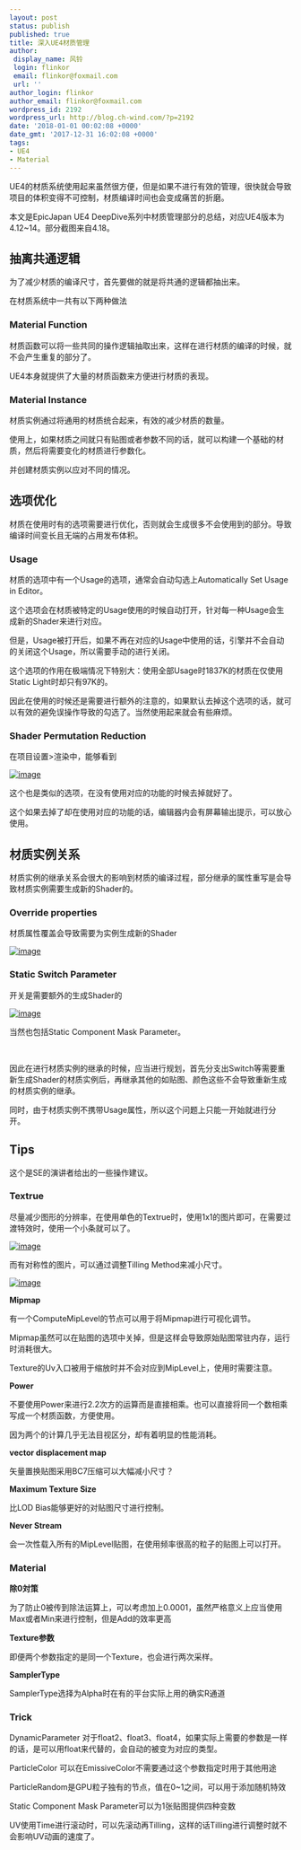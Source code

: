 ```yaml
---
layout: post
status: publish
published: true
title: 深入UE4材质管理
author:
 display_name: 风铃
 login: flinkor
 email: flinkor@foxmail.com
 url: ''
author_login: flinkor
author_email: flinkor@foxmail.com
wordpress_id: 2192
wordpress_url: http://blog.ch-wind.com/?p=2192
date: '2018-01-01 00:02:08 +0000'
date_gmt: '2017-12-31 16:02:08 +0000'
tags:
- UE4
- Material
---
```

UE4的材质系统使用起来虽然很方便，但是如果不进行有效的管理，很快就会导致项目的体积变得不可控制，材质编译时间也会变成痛苦的折磨。


本文是EpicJapan UE4 DeepDive系列中材质管理部分的总结，对应UE4版本为4.12~14。部分截图来自4.18。


## 抽离共通逻辑


为了减少材质的编译尺寸，首先要做的就是将共通的逻辑都抽出来。


在材质系统中一共有以下两种做法


### Material Function


材质函数可以将一些共同的操作逻辑抽取出来，这样在进行材质的编译的时候，就不会产生重复的部分了。


UE4本身就提供了大量的材质函数来方便进行材质的表现。


### Material Instance


材质实例通过将通用的材质统合起来，有效的减少材质的数量。


使用上，如果材质之间就只有贴图或者参数不同的话，就可以构建一个基础的材质，然后将需要变化的材质进行参数化。


并创建材质实例以应对不同的情况。


## 选项优化


材质在使用时有的选项需要进行优化，否则就会生成很多不会使用到的部分。导致编译时间变长且无端的占用发布体积。


### Usage


材质的选项中有一个Usage的选项，通常会自动勾选上Automatically Set Usage in Editor。


这个选项会在材质被特定的Usage使用的时候自动打开，针对每一种Usage会生成新的Shader来进行对应。


但是，Usage被打开后，如果不再在对应的Usage中使用的话，引擎并不会自动的关闭这个Usage，所以需要手动的进行关闭。


这个选项的作用在极端情况下特别大：使用全部Usage时1837K的材质在仅使用Static Light时却只有97K的。


因此在使用的时候还是需要进行额外的注意的，如果默认去掉这个选项的话，就可以有效的避免误操作导致的勾选了。当然使用起来就会有些麻烦。


### Shader Permutation Reduction


在项目设置>渲染中，能够看到


[![image](https://blog.ch-wind.com/wp-content/uploads/2017/12/image_thumb.png "image")](https://blog.ch-wind.com/wp-content/uploads/2017/12/image.png)


这个也是类似的选项，在没有使用对应的功能的时候去掉就好了。


这个如果去掉了却在使用对应的功能的话，编辑器内会有屏幕输出提示，可以放心使用。


## 材质实例关系


材质实例的继承关系会很大的影响到材质的编译过程，部分继承的属性重写是会导致材质实例需要生成新的Shader的。


### Override properties


材质属性覆盖会导致需要为实例生成新的Shader


[![image](https://blog.ch-wind.com/wp-content/uploads/2017/12/image_thumb-1.png "image")](https://blog.ch-wind.com/wp-content/uploads/2017/12/image-1.png)


### Static Switch Parameter


开关是需要额外的生成Shader的


[![image](https://blog.ch-wind.com/wp-content/uploads/2017/12/image_thumb-2.png "image")](https://blog.ch-wind.com/wp-content/uploads/2017/12/image-2.png)


当然也包括Static Component Mask Parameter。


 


因此在进行材质实例的继承的时候，应当进行规划，首先分支出Switch等需要重新生成Shader的材质实例后，再继承其他的如贴图、颜色这些不会导致重新生成的材质实例的继承。


同时，由于材质实例不携带Usage属性，所以这个问题上只能一开始就进行分开。


## Tips


这个是SE的演讲者给出的一些操作建议。


### Textrue


尽量减少图形的分辨率，在使用单色的Textrue时，使用1x1的图片即可，在需要过渡特效时，使用一个小条就可以了。


[![image](https://blog.ch-wind.com/wp-content/uploads/2017/12/image_thumb-3.png "image")](https://blog.ch-wind.com/wp-content/uploads/2017/12/image-3.png)


而有对称性的图片，可以通过调整Tilling Method来减小尺寸。


[![image](https://blog.ch-wind.com/wp-content/uploads/2017/12/image_thumb-4.png "image")](https://blog.ch-wind.com/wp-content/uploads/2017/12/image-4.png)


**Mipmap**


有一个ComputeMipLevel的节点可以用于将Mipmap进行可视化调节。


Mipmap虽然可以在贴图的选项中关掉，但是这样会导致原始贴图常驻内存，运行时消耗很大。


Texture的Uv入口被用于缩放时并不会对应到MipLevel上，使用时需要注意。


**Power**


不要使用Power来进行2.2次方的运算而是直接相乘。也可以直接将同一个数相乘写成一个材质函数，方便使用。


因为两个的计算几乎无法目视区分，却有着明显的性能消耗。


**vector displacement map**


矢量置换贴图采用BC7压缩可以大幅减小尺寸？


**Maximum Texture Size**


比LOD Bias能够更好的对贴图尺寸进行控制。


**Never Stream**


会一次性载入所有的MipLevel贴图，在使用频率很高的粒子的贴图上可以打开。


### Material


**除0対策**


为了防止0被传到除法运算上，可以考虑加上0.0001，虽然严格意义上应当使用Max或者Min来进行控制，但是Add的效率更高


 **Texture参数**


即便两个参数指定的是同一个Texture，也会进行两次采样。


**SamplerType**


SamplerType选择为Alpha时在有的平台实际上用的确实R通道


### Trick


DynamicParameter 对于float2、float3、float4，如果实际上需要的参数是一样的话，是可以用float来代替的，会自动的被变为对应的类型。


ParticleColor 可以在EmissiveColor不需要通过这个参数指定时用于其他用途


ParticleRandom是GPU粒子独有的节点，值在0~1之间，可以用于添加随机特效


Static Component Mask Parameter可以为1张贴图提供四种变数


UV使用Time进行滚动时，可以先滚动再Tilling，这样的话Tilling进行调整时就不会影响UV动画的速度了。


